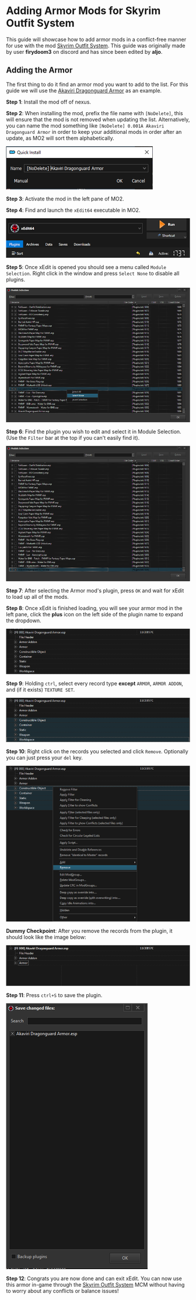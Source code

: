 # Adding Armor Mods for Skyrim Outfit System

This guide will showcase how to add armor mods in a conflict-free manner for use with the mod [Skyrim Outfit System](https://www.nexusmods.com/skyrimspecialedition/mods/42162). This guide was originally made by user **firydoom3** on discord and has since been edited by **aljo**.

## Adding the Armor

The first thing to do it find an armor mod you want to add to the list. For this guide we will use the [Akaviri Dragonguard Armor](https://www.nexusmods.com/skyrimspecialedition/mods/85900/) as an example.

**Step 1**: Install the mod off of nexus.

**Step 2**: When installing the mod, prefix the file name with `[NoDelete]`, this will ensure that the mod is not removed when updating the list. Alternatively, you can name the mod something like `[NoDelete] 0.001A Akaviri Dragonguard Armor` in order to keep your additional mods in order after an update, as MO2 will sort them alphabetically.

![](https://raw.githubusercontent.com/Oghma-Infinium/Modding-Guides/main/images/Armor%20for%20Outfit%20System/NoDelete.png?token=GHSAT0AAAAAACC3VGYOGPR65M554VLPGQ7SZEV3QGQ)

**Step 3**: Activate the mod in the left pane of MO2.

**Step 4**: Find and launch the `xEdit64` executable in MO2.

![](https://raw.githubusercontent.com/Oghma-Infinium/Modding-Guides/main/images/xEdit64Executable.png?token=GHSAT0AAAAAACC3VGYOHIQFC53DHNPGIQGWZEV3PQA)

**Step 5**: Once xEdit is opened you should see a menu called `Module Selection`. Right click in the window and press `Select None` to disable all plugins.

![](https://raw.githubusercontent.com/Oghma-Infinium/Modding-Guides/main/images/Armor%20for%20Outfit%20System/ModuleSelectNone.PNG?token=GHSAT0AAAAAACC3VGYPGU6VZPVSJAPXHTZYZEV3PYQ)

**Step 6**: Find the plugin you wish to edit and select it in Module Selection. (Use the `Filter` bar at the top if you can't easily find it).

![](https://raw.githubusercontent.com/Oghma-Infinium/Modding-Guides/main/images/Armor%20for%20Outfit%20System/ModuleSelectionPlugin.PNG?token=GHSAT0AAAAAACC3VGYPCA37A4XAI7ULWRR4ZEV3QBA)

**Step 7**: After selecting the Armor mod's plugin, press `OK` and wait for xEdit to load up all of the mods.

**Step 8**: Once xEdit is finished loading, you will see your armor mod in the left pane, click the **plus** icon on the left side of the plugin name to expand the dropdown.

![](https://raw.githubusercontent.com/Oghma-Infinium/Modding-Guides/main/images/Armor%20for%20Outfit%20System/PluginExpanded.PNG?token=GHSAT0AAAAAACC3VGYPLGJAYARFSVSRB4PIZEV3QPQ)

**Step 9**: Holding `ctrl`, select every record type **except** `ARMOR`, `ARMOR ADDON`, and (if it exists) `TEXTURE SET`.

![](https://raw.githubusercontent.com/Oghma-Infinium/Modding-Guides/main/images/Armor%20for%20Outfit%20System/PluginRecordsSelected.PNG?token=GHSAT0AAAAAACC3VGYOEZVIW4YUWYVIZOI6ZEV3QYQ)

**Step 10**: Right click on the records you selected and click `Remove`. Optionally you can just press your `del` key.

![](https://raw.githubusercontent.com/Oghma-Infinium/Modding-Guides/main/images/Armor%20for%20Outfit%20System/PluginRemoveRecords.PNG?token=GHSAT0AAAAAACC3VGYOWMLDELGPTLTBWEWCZEV3RAA)

**Dummy Checkpoint**: After you remove the records from the plugin, it should look like the image below:

![](https://raw.githubusercontent.com/Oghma-Infinium/Modding-Guides/main/images/Armor%20for%20Outfit%20System/PluginEdited.PNG?token=GHSAT0AAAAAACC3VGYPYGBQKHNDUGZT6VUOZEV3QKQ)

**Step 11**: Press `ctrl+S` to save the plugin.

![](https://raw.githubusercontent.com/Oghma-Infinium/Modding-Guides/main/images/Armor%20for%20Outfit%20System/PluginSaveChanges.PNG?token=GHSAT0AAAAAACC3VGYO53R6MOG36KEZV2U4ZEV3RBA)

**Step 12**: Congrats you are now done and can exit xEdit. You can now use this armor in-game through the [Skyrim Outfit System](https://www.nexusmods.com/skyrimspecialedition/mods/42162) MCM without having to worry about any conflicts or balance issues!

